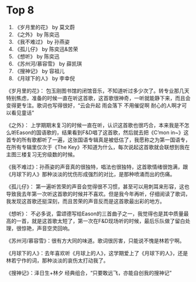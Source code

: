 # Top 8

1. 《岁月里的花》 by 莫文蔚
2. 《之外》 by 陈奕迅
3. 《我不难过》 by 孙燕姿
4. 《孤儿仔》 by 陈奕迅&苦荣
5. 《想听》 by 陈奕迅
6. 《苏州河/慕容雪》 by 薛凯琪
7. 《搜神记》 by 容祖儿
8. 《月球下的人》 by 李幸倪





《岁月里的花》： 包玉刚图书馆的闭馆音乐，不知道听过多少次了。转专业那几天特别焦虑，准备的时候一直在听这首歌，这首歌很神奇，一听就能静下来，而且会变得更专注。歌词也写得很好，“云会升起 雨会落下 不用催促啊 耐心的人啊才可以看见童话”

《之外》： 上学期期末复习的时候一直在听，认识这首歌也很巧合，本来我是不怎么听Eason的国语歌的，结果看到F&D唱了这首歌，然后就去把《C’mon in~》这首专的所有歌都听了一遍，这张国语专辑真是被低估了，我愿称之为第一国语专，在所有专辑里仅次于《The Key》不知道为什么，每次说起这首歌就会联想到我在主图三楼复习无穷级数的时候。

《我不难过》：孙燕姿的声音真的很独特，唱法也很独特，这首歌情绪很饱满，跟《月球下的人》那种淡淡的忧伤形成强烈的对比，是那种喷涌而出的伤痛。

《孤儿仔》： 第一遍听苦荣的声音会觉得很不习惯，甚至可以用刺耳来形容，这也导致我去年第一次听这首歌的时候并不喜欢。但是我今年再听，仔细阅读了歌词，我发现这首歌还挺深刻，而且苦荣的声音反而是这首歌最出彩的地方。

《想听》： 不必多说，雷颂德写给Eason的三首曲子之一，我觉得也是其中质量最高的一首，就是这首歌太短了，第一次在F&D现场听的时候，最后乐队做了留白处理，很惊艳，声音空灵回响。

《苏州河/慕容雪》：很有方大同的味道。歌词很厉害，只能说不愧是林若宁啊。

《月球下的人》：去年喜欢听《月球上的人》，这学期爱上了《月球下的人》，还是林若宁作的词，那种淡淡的哀伤太打动我了。

《搜神记》：泽日生+林夕 经典组合，“只要敢远飞，亦能自创我的搜神记”